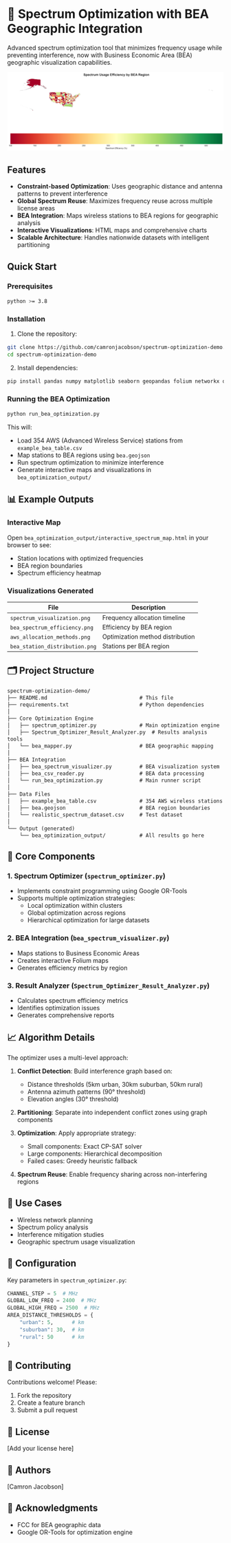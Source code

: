 # 📡 Spectrum Optimization with BEA Geographic Integration

Advanced spectrum optimization tool that minimizes frequency usage while preventing interference, now with Business Economic Area (BEA) geographic visualization capabilities.

![Spectrum Optimization Demo](bea_optimization_output/bea_spectrum_efficiency.png)

## Features

- **Constraint-based Optimization**: Uses geographic distance and antenna patterns to prevent interference
- **Global Spectrum Reuse**: Maximizes frequency reuse across multiple license areas
- **BEA Integration**: Maps wireless stations to BEA regions for geographic analysis
- **Interactive Visualizations**: HTML maps and comprehensive charts
- **Scalable Architecture**: Handles nationwide datasets with intelligent partitioning

## Quick Start

### Prerequisites

```bash
python >= 3.8
```

### Installation

1. Clone the repository:
```bash
git clone https://github.com/camronjacobson/spectrum-optimization-demo.git
cd spectrum-optimization-demo
```

2. Install dependencies:
```bash
pip install pandas numpy matplotlib seaborn geopandas folium networkx ortools scipy scikit-learn
```

### Running the BEA Optimization

```bash
python run_bea_optimization.py
```

This will:
- Load 354 AWS (Advanced Wireless Service) stations from `example_bea_table.csv`
- Map stations to BEA regions using `bea.geojson`
- Run spectrum optimization to minimize interference
- Generate interactive maps and visualizations in `bea_optimization_output/`

## 📊 Example Outputs

### Interactive Map
Open `bea_optimization_output/interactive_spectrum_map.html` in your browser to see:
- Station locations with optimized frequencies
- BEA region boundaries
- Spectrum efficiency heatmap

### Visualizations Generated

| File | Description |
|------|-------------|
| `spectrum_visualization.png` | Frequency allocation timeline |
| `bea_spectrum_efficiency.png` | Efficiency by BEA region |
| `aws_allocation_methods.png` | Optimization method distribution |
| `bea_station_distribution.png` | Stations per BEA region |

## 🗂️ Project Structure

```
spectrum-optimization-demo/
├── README.md                              # This file
├── requirements.txt                       # Python dependencies
│
├── Core Optimization Engine
│   ├── spectrum_optimizer.py              # Main optimization engine
│   ├── Spectrum_Optimizer_Result_Analyzer.py  # Results analysis tools
│   └── bea_mapper.py                      # BEA geographic mapping
│
├── BEA Integration
│   ├── bea_spectrum_visualizer.py         # BEA visualization system
│   ├── bea_csv_reader.py                  # BEA data processing
│   └── run_bea_optimization.py            # Main runner script
│
├── Data Files
│   ├── example_bea_table.csv              # 354 AWS wireless stations
│   ├── bea.geojson                        # BEA region boundaries
│   └── realistic_spectrum_dataset.csv     # Test dataset
│
└── Output (generated)
    └── bea_optimization_output/           # All results go here
```

## 🔧 Core Components

### 1. Spectrum Optimizer (`spectrum_optimizer.py`)
- Implements constraint programming using Google OR-Tools
- Supports multiple optimization strategies:
  - Local optimization within clusters
  - Global optimization across regions
  - Hierarchical optimization for large datasets

### 2. BEA Integration (`bea_spectrum_visualizer.py`)
- Maps stations to Business Economic Areas
- Creates interactive Folium maps
- Generates efficiency metrics by region

### 3. Result Analyzer (`Spectrum_Optimizer_Result_Analyzer.py`)
- Calculates spectrum efficiency metrics
- Identifies optimization issues
- Generates comprehensive reports

## 📈 Algorithm Details

The optimizer uses a multi-level approach:

1. **Conflict Detection**: Build interference graph based on:
   - Distance thresholds (5km urban, 30km suburban, 50km rural)
   - Antenna azimuth patterns (90° threshold)
   - Elevation angles (30° threshold)

2. **Partitioning**: Separate into independent conflict zones using graph components

3. **Optimization**: Apply appropriate strategy:
   - Small components: Exact CP-SAT solver
   - Large components: Hierarchical decomposition
   - Failed cases: Greedy heuristic fallback

4. **Spectrum Reuse**: Enable frequency sharing across non-interfering regions

## 🎯 Use Cases

- Wireless network planning
- Spectrum policy analysis
- Interference mitigation studies
- Geographic spectrum usage visualization

## 📝 Configuration

Key parameters in `spectrum_optimizer.py`:

```python
CHANNEL_STEP = 5  # MHz
GLOBAL_LOW_FREQ = 2400  # MHz
GLOBAL_HIGH_FREQ = 2500  # MHz
AREA_DISTANCE_THRESHOLDS = {
    "urban": 5,      # km
    "suburban": 30,  # km
    "rural": 50      # km
}
```

## 🤝 Contributing

Contributions welcome! Please:
1. Fork the repository
2. Create a feature branch
3. Submit a pull request

## 📜 License

[Add your license here]

## 👥 Authors

[Camron Jacobson]

## 🙏 Acknowledgments

- FCC for BEA geographic data
- Google OR-Tools for optimization engine

